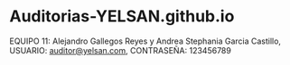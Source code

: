 # Auditorias-YELSAN.github.io
EQUIPO 11: Alejandro Gallegos Reyes y Andrea Stephania Garcia Castillo, USUARIO: auditor@yelsan.com, CONTRASEÑA: 123456789
